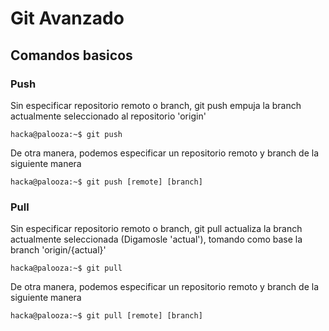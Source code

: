# Git Avanzado

## Comandos basicos

### Push

Sin especificar repositorio remoto o branch, git push empuja la branch actualmente seleccionado al repositorio 'origin'

```console
hacka@palooza:~$ git push 

```

De otra manera, podemos especificar un repositorio remoto y branch de la siguiente manera
```console
hacka@palooza:~$ git push [remote] [branch]

```

### Pull

Sin especificar repositorio remoto o branch, git pull actualiza la branch actualmente seleccionada (Digamosle 'actual'), tomando como base la branch 'origin/{actual}'

```console
hacka@palooza:~$ git pull 

```

De otra manera, podemos especificar un repositorio remoto y branch de la siguiente manera
```console
hacka@palooza:~$ git pull [remote] [branch]

```
